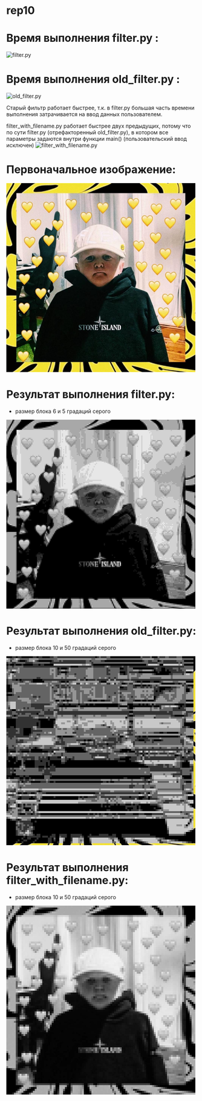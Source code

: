 # rep10

# Время выполнения filter.py :
![filter.py](https://user-images.githubusercontent.com/84004210/144651372-11a5fe63-9ba3-4700-9013-c1d2387c6a4d.png)

# Время выполнения old_filter.py :
![old_filter.py](https://user-images.githubusercontent.com/84004210/144651583-ef6c7c5d-32cc-415b-8568-7a7455514e1c.png)

Старый фильтр работает быстрее, т.к. в filter.py большая часть времени выполнения затрачивается на ввод данных пользователем.

filter_with_filename.py работает быстрее двух предыдущих, потому что по сути filter.py (отрефакторенный old_filter.py), в котором все параметры задаются внутри функции main() (пользовательский ввод исключен)
![filter_with_filename.py](https://user-images.githubusercontent.com/84004210/144653461-a8b45213-5cd3-4ede-b7e6-5d067161148e.png)


# Первоначальное изображение:
<img src="img.jpg" width="500" />

# Результат выполнения filter.py:
* размер блока 6 и 5 градаций серого
<img src="new_imgg.jpg" width="500" />

# Результат выполнения old_filter.py:
* размер блока 10 и 50 градаций серого
<img src="res.jpg" width="500" />

# Результат выполнения filter_with_filename.py:
* размер блока 10 и 50 градаций серого
<img src="result.jpg" width="500" />

